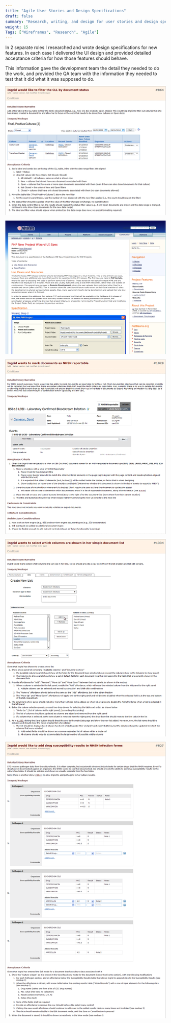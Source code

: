 ```yaml
---
title: "Agile User Stories and Design Specifications"
draft: false
summary: "Research, writing, and design for user stories and design specifications."
weight: 15
Tags: ["Wireframes", "Research", "Agile"]
---
```


In 2 separate roles I researched and wrote design specifications for new features. In each case I delivered the UI design and provided detailed acceptance criteria for how those features should behave.

This information gave the development team the detail they needed to do the work, and provided the QA team with the information they needed to test that it did what it was supposed to do.

![](864.png)

![](php_wizard.png)

![](1029.png)

![](1334.png)

![](827.png)




